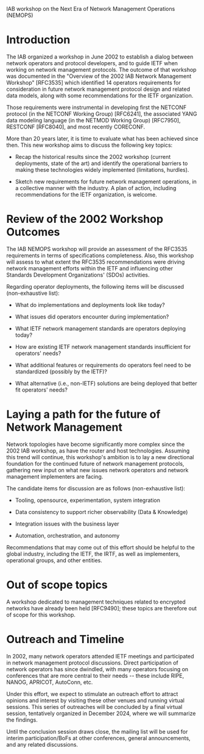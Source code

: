 IAB workshop on the Next Era of Network Management Operations (NEMOPS)

# Introduction

The IAB organized a workshop in June 2002 to establish a
dialog between network operators and protocol developers, and to guide
IETF when working on network management protocols. The
outcome of that workshop was documented in the "Overview of the 2002 IAB Network Management 
Workshop" [RFC3535] which identified 14 operators requirements for consideration 
in future network management protocol design and related data models, along with some 
recommendations for the IETF organization.

Those requirements were instrumental in developing first the NETCONF
protocol (in the NETCONF Working Group) [RFC6241], the associated YANG
data modeling language (in the NETMOD Working Group) [RFC7950], 
RESTCONF [RFC8040], and most recently CORECONF.

More than 20 years later, it is time to evaluate what has been achieved since
then. This new workshop aims to discuss the following key topics:

- Recap the historical results since the 2002 workshop (current deployments,
  state of the art) and identify the operational barriers to making these
  technologies widely implemented (limitations, hurdles).

- Sketch new requirements for future network management operations, in a
  collective manner with the industry. A plan of action, including
  recommendations for the IETF organization, is welcome.

# Review of the 2002 Workshop Outcomes

The IAB NEMOPS workshop will provide an assessment of the RFC3535 requirements
in terms of specifications completeness. Also, this workshop will assess to what
extent the RFC3535 recommendations were driving network management efforts
within the IETF and influencing other Standards Development Organizations' (SDOs) activities. 

Regarding operator deployments, the following items will be discussed (non-exhaustive list):

- What do implementations and deployments look like today?

- What issues did operators encounter during implementation?

- What IETF network management standards are operators deploying today?

- How are existing IETF network management standards insufficient for operators' needs?

- What additional features or requirements do operators feel need to be standardized (possibly by the IETF)?

- What alternative (i.e., non-IETF) solutions are being deployed that better
  fit operators' needs?

# Laying a path for the future of Network Management

Network topologies have become significantly more complex since the
2002 IAB workshop, as have the router and host technologies. 
Assuming this trend will continue, this workshop's ambition is
to lay a new directional foundation for the continued
future of network management protocols, gathering new input on 
what new issues network operators and network management implementers are facing.

The candidate items for discussion are as follows (non-exhaustive list):

- Tooling, opensource, experimentation, system integration

- Data consistency to support richer observability (Data & Knowledge)

- Integration issues with the business layer

- Automation, orchestration, and autonomy 

Recommendations that may come out of this effort should be helpful 
to the global industry, including the IETF, the IRTF, as well as
implementers, operational groups, and other entities.

# Out of scope topics

A workshop dedicated to management techniques related to encrypted
networks have already been held [RFC9490]; these topics are therefore out of
scope for this workshop.

# Outreach and Timeline

In 2002, many network operators attended IETF meetings and
participated in network management protocol discussions. Direct
participation of network operators has since dwindled, with many
operators focusing on conferences that are more central to their
needs -- these include RIPE, NANOG, APRICOT, AutoConn, etc.

Under this effort, we expect to stimulate an outreach effort to
attract opinions and interest by visiting these other venues and running 
virtual sessions. This series of outreaches will be concluded by a final
virtual session, tentatively organized in December 2024, where we will
summarize the findings. 

Until the conclusion session draws close, the mailing list will be
used for interim participation/BoFs at other conferences, general
announcements, and any related discussions.
